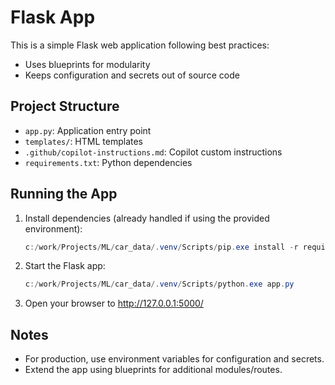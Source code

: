 # Flask App

This is a simple Flask web application following best practices:
- Uses blueprints for modularity
- Keeps configuration and secrets out of source code

## Project Structure
- `app.py`: Application entry point
- `templates/`: HTML templates
- `.github/copilot-instructions.md`: Copilot custom instructions
- `requirements.txt`: Python dependencies

## Running the App

1. Install dependencies (already handled if using the provided environment):
   ```powershell
   c:/work/Projects/ML/car_data/.venv/Scripts/pip.exe install -r requirements.txt
   ```
2. Start the Flask app:
   ```powershell
   c:/work/Projects/ML/car_data/.venv/Scripts/python.exe app.py
   ```
3. Open your browser to http://127.0.0.1:5000/

## Notes
- For production, use environment variables for configuration and secrets.
- Extend the app using blueprints for additional modules/routes.
